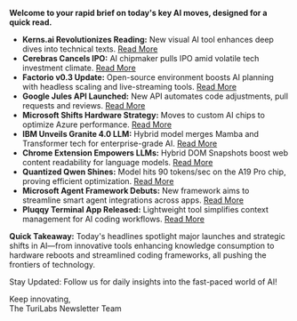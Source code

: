 <p><strong>Welcome to your rapid brief on today's key AI moves, designed for a quick read.</strong></p>
<ul>
<li><strong>Kerns.ai Revolutionizes Reading:</strong> New visual AI tool enhances deep dives into technical texts. <a href="https://www.kerns.ai/">Read More</a></li>
<li><strong>Cerebras Cancels IPO:</strong> AI chipmaker pulls IPO amid volatile tech investment climate. <a href="https://www.cnbc.com/2025/10/03/cerebras-withdraws-ipo-ai.html">Read More</a></li>
<li><strong>Factorio v0.3 Update:</strong> Open-source environment boosts AI planning with headless scaling and live-streaming tools. <a href="https://jackhopkins.github.io/factorio-learning-environment/versions/0.3.0.html">Read More</a></li>
<li><strong>Google Jules API Launched:</strong> New API automates code adjustments, pull requests and reviews. <a href="https://jules.google/docs/changelog/">Read More</a></li>
<li><strong>Microsoft Shifts Hardware Strategy:</strong> Moves to custom AI chips to optimize Azure performance. <a href="https://www.cnbc.com/2025/10/01/microsoft-wants-to-mainly-use-its-own-ai-chips-in-the-future.html">Read More</a></li>
<li><strong>IBM Unveils Granite 4.0 LLM:</strong> Hybrid model merges Mamba and Transformer tech for enterprise-grade AI. <a href="https://venturebeat.com/ai/western-qwen-ibm-wows-with-granite-4-llm-launch-and-hybrid-mamba-transformer">Read More</a></li>
<li><strong>Chrome Extension Empowers LLMs:</strong> Hybrid DOM Snapshots boost web content readability for language models. <a href="https://substack.com/home/post/p-175204129">Read More</a></li>
<li><strong>Quantized Qwen Shines:</strong> Model hits 90 tokens/sec on the A19 Pro chip, proving efficient optimization. <a href="https://twitter.com/_jakubchmura/status/1974111839824064869">Read More</a></li>
<li><strong>Microsoft Agent Framework Debuts:</strong> New framework aims to streamline smart agent integrations across apps. <a href="https://azure.microsoft.com/en-us/blog/introducing-microsoft-agent-framework/">Read More</a></li>
<li><strong>Pluqqy Terminal App Released:</strong> Lightweight tool simplifies context management for AI coding workflows. <a href="https://github.com/pluqqy/pluqqy-terminal">Read More</a></li>
</ul>
<p><strong>Quick Takeaway:</strong> Today's headlines spotlight major launches and strategic shifts in AI—from innovative tools enhancing knowledge consumption to hardware reboots and streamlined coding frameworks, all pushing the frontiers of technology.</p>
<p>Stay Updated: Follow us for daily insights into the fast-paced world of AI! </p>
<p>Keep innovating,<br />
The TuriLabs Newsletter Team</p>